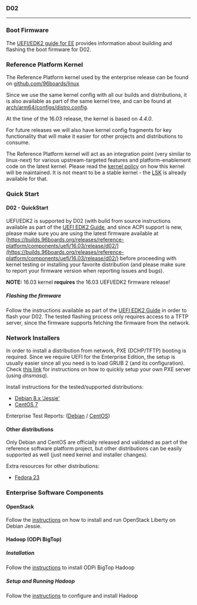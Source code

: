### D02

***

### Boot Firmware

The [UEFI/EDK2 guide for EE](https://github.com/linaro/documentation/wiki/UEFI-EDK2-Guide-for-EE) provides information about building and flashing the boot firmware for D02.

### Reference Platform Kernel

The Reference Platform kernel used by the enterprise release can be found on [github.com/96boards/linux](https://github.com/96boards/linux/tree/96b/releases/2016.03)

Since we use the same kernel config with all our builds and distributions, it is also available as part of the same kernel tree, and can be found at [arch/arm64/configs/distro.config](https://github.com/96boards/linux/blob/96b/releases/2016.03/arch/arm64/configs/distro.config).

At the time of the 16.03 release, the kernel is based on *4.4.0*.

For future releases we will also have kernel config fragments for key functionality that will make it easier for other projects and distributions to consume.

The Reference Platform kernel will act as an integration point (very similar to linux-next) for various upstream-targeted features and platform-enablement code on the latest kernel. Please read the [kernel policy](../../../../KernelPolicy.md) on how this kernel will be maintained. It is not meant to be a stable kernel - the [LSK](https://wiki.linaro.org/LSK) is already available for that.

### Quick Start

#### D02 - QuickStart

UEFI/EDK2 is supported by D02 (with build from source instructions available as part of the [UEFI EDK2 Guide](https://github.com/linaro/documentation/wiki/UEFI-EDK2-Guide-for-EE#building), and since ACPI support is new, please make sure you are using the latest firmware available at [https://builds.96boards.org/releases/reference-platform/components/uefi/16.03/release/d02/](https://builds.96boards.org/releases/reference-platform/components/uefi/16.03/release/d02/) before proceeding with kernel testing or installing your favorite distribution (and please make sure to report your firmware version when reporting issues and bugs).

**NOTE:** 16.03 kernel **requires** the 16.03 UEFI/EDK2 firmware release!

##### Flashing the firmware

Follow the instructions available as part of the [UEFI EDK2 Guide](https://github.com/linaro/documentation/wiki/UEFI-EDK2-Guide-for-EE#d02) in order to flash your D02. The tested flashing process only requires access to a TFTP server, since the firmware supports fetching the firmware from the network.

### Network Installers

In order to install a distribution from network, PXE (DCHP/TFTP) booting is required. Since we require UEFI for the Enterprise Edition, the setup is usually easier since all you need is to load GRUB 2 (and its configuration). Check [this link](https://github.com/linaro/documentation/wiki/RP-EE-DHCP-TFTP-server-for-UEFI-distro-network-installers) for instructions on how to quickly setup your own PXE server (using *dnsmasq*).

Install instructions for the tested/supported distributions:
* [Debian 8.x 'Jessie'](https://github.com/linaro/documentation/wiki/Reference-Platform-EE-Installing-Debian-Jessie)
* [CentOS 7](https://github.com/linaro/documentation/wiki/Reference-Platform-EE-Installing-CentOS-7)

Enterprise Test Reports: ([Debian](https://builds.96boards.org/releases/reference-platform/components/debian-installer/16.03/EE-Debian-RPB-16.03-TestReport.pdf) / [CentOS](https://builds.96boards.org/releases/reference-platform/components/centos-installer/16.03/EE-CentOS-RPB-16.03-TestReport.pdf))

#### Other distributions

Only Debian and CentOS are officially released and validated as part of the reference software platform project, but other distributions can be easily supported as well (just need kernel and installer changes).

Extra resources for other distributions:
* [Fedora 23](https://github.com/linaro/documentation/wiki/Reference-Platform-EE-Installing-Fedora-23)

### Enterprise Software Components

#### OpenStack

Follow the [instructions](https://github.com/linaro/documentation/wiki/Openstack-Liberty) on how to install and run OpenStack Liberty on Debian Jessie.

#### Hadoop (ODPi BigTop)

##### Installation

Follow the [instructions](https://github.com/linaro/documentation/wiki/ODPi-Hadoop-Installation) to install ODPi BigTop Hadoop

##### Setup and Running Hadoop

Follow the [instructions](https://github.com/linaro/documentation/wiki/ODPi-BigTop-Hadoop-configuration-and-Running) to configure and install Hadoop
